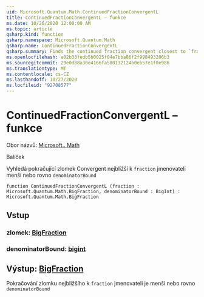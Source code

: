 ```yaml
---
uid: Microsoft.Quantum.Math.ContinuedFractionConvergentL
title: ContinuedFractionConvergentL – funkce
ms.date: 10/26/2020 12:00:00 AM
ms.topic: article
qsharp.kind: function
qsharp.namespace: Microsoft.Quantum.Math
qsharp.name: ContinuedFractionConvergentL
qsharp.summary: Finds the continued fraction convergent closest to `fraction` with the denominator less or equal to `denominatorBound`
ms.openlocfilehash: a02b38fedb5b0025f04e7bba86f2f998493206b3
ms.sourcegitcommit: 29e0d88a30e4166fa580132124b0eb57e1f0e986
ms.translationtype: MT
ms.contentlocale: cs-CZ
ms.lasthandoff: 10/27/2020
ms.locfileid: "92708577"
---
```

# <a name="continuedfractionconvergentl-function"></a>ContinuedFractionConvergentL – funkce

Obor názvů: [Microsoft.. Math](xref:Microsoft.Quantum.Math)

Balíček [](https://nuget.org/packages/)


Vyhledá pokračující zlomek Convergent nejbližší k `fraction` jmenovateli menší nebo rovno `denominatorBound`

```qsharp
function ContinuedFractionConvergentL (fraction : Microsoft.Quantum.Math.BigFraction, denominatorBound : BigInt) : Microsoft.Quantum.Math.BigFraction
```


## <a name="input"></a>Vstup

### <a name="fraction--bigfraction"></a>zlomek: [BigFraction](xref:Microsoft.Quantum.Math.BigFraction)




### <a name="denominatorbound--bigint"></a>denominatorBound: [bigint](xref:microsoft.quantum.lang-ref.bigint)





## <a name="output--bigfraction"></a>Výstup: [BigFraction](xref:Microsoft.Quantum.Math.BigFraction)

Pokračování zlomku nejbližšího k `fraction` jmenovateli je menší nebo rovno `denominatorBound`
